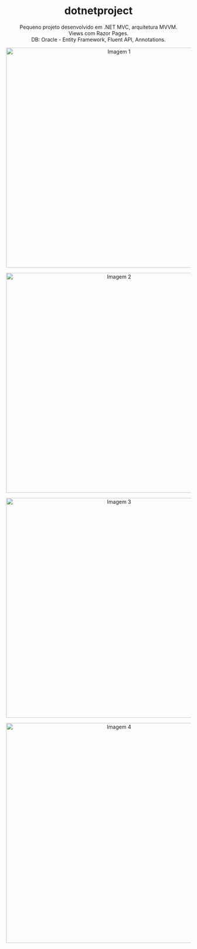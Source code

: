 <h1 align="center">dotnetproject</h1>

<p align="center">
    Pequeno projeto desenvolvido em .NET MVC, arquitetura MVVM.<br>
    Views com Razor Pages.<br>
    DB: Oracle - Entity Framework, Fluent API, Annotations.
</p>

<p align="center">
    <img src="https://github.com/user-attachments/assets/fbbd1fbd-32a9-401f-a829-f9f9daae2425" alt="Imagem 1" width="600">
</p>

<p align="center">
    <img src="https://github.com/user-attachments/assets/e8c46ed2-199b-421c-bdcc-e2a04d76c4db" alt="Imagem 2" width="600">
</p>

<p align="center">
    <img src="https://github.com/user-attachments/assets/ba9a7826-293f-4a74-8dde-5916082306be" alt="Imagem 3" width="600">
</p>

<p align="center">
    <img src="https://github.com/user-attachments/assets/0be9a27d-b33b-49b9-a8c3-3bf8e0920f6e" alt="Imagem 4" width="600">
</p>
